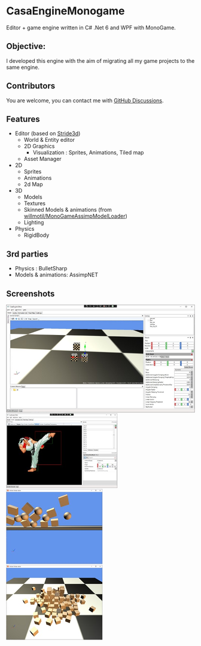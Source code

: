 # CasaEngineMonogame
Editor + game engine written in C# .Net 6 and WPF with MonoGame.

## Objective:
I developed this engine with the aim of migrating all my game projects to the same engine.

## Contributors
You are welcome, you can contact me with [GitHub Discussions](https://github.com/xcasadio/CasaEngineMonogame/discussions).

## Features
* Editor (based on [Stride3d](https://github.com/stride3d/stride))
  - World & Entity editor
  - 2D Graphics
    - Visualization : Sprites, Animations, Tiled map
  - Asset Manager
* 2D
  - Sprites
  - Animations
  - 2d Map
* 3D
  - Models
  - Textures
  - Skinned Models & animations (from [willmotil/MonoGameAssimpModelLoader](https://github.com/willmotil/MonoGameAssimpModelLoader))
  - Lighting
* Physics
  - RigidBody

## 3rd parties
* Physics : BulletSharp
* Models & animations: AssimpNET

## Screenshots
![Editor](/github/screenshot_editor.jpg)
![Sprite Editor](/github/screenshot_sprite_editor.jpg)
![Demo physics 2d](/github/demo_physics_2d.jpg)
![Demo physics 3d](/github/demo_physics_3d.jpg)
